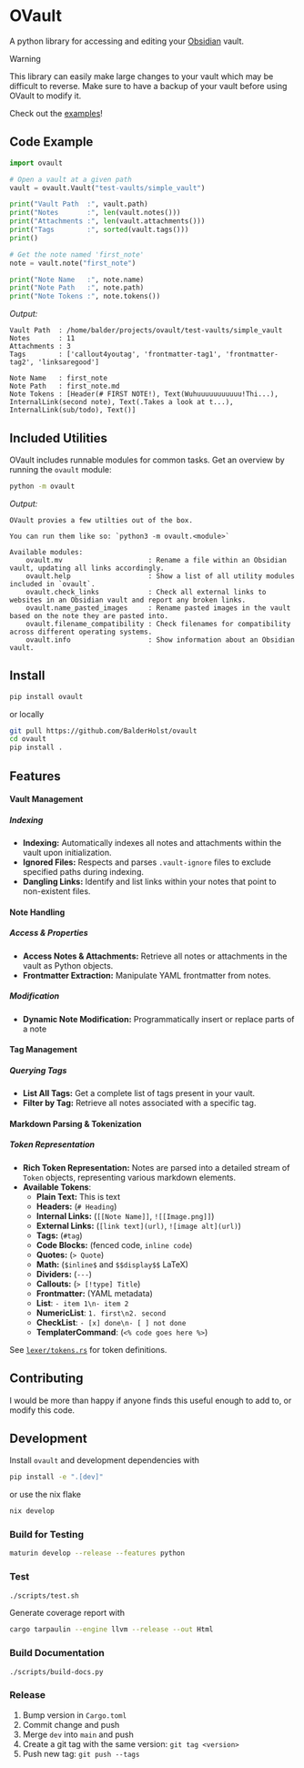 # OVault
A python library for accessing and editing your [Obsidian](https://obsidian.md) vault.

> [!WARNING]
> This library can easily make large changes to your vault which may be difficult to reverse.
> Make sure to have a backup of your vault before using OVault to modify it.

Check out the [examples](https://github.com/BalderHolst/ovault/tree/main/examples)!

## Code Example
```python
import ovault

# Open a vault at a given path
vault = ovault.Vault("test-vaults/simple_vault")

print("Vault Path  :", vault.path)
print("Notes       :", len(vault.notes()))
print("Attachments :", len(vault.attachments()))
print("Tags        :", sorted(vault.tags()))
print()

# Get the note named 'first_note'
note = vault.note("first_note")

print("Note Name   :", note.name)
print("Note Path   :", note.path)
print("Note Tokens :", note.tokens())

```

*Output:*
```
Vault Path  : /home/balder/projects/ovault/test-vaults/simple_vault
Notes       : 11
Attachments : 3
Tags        : ['callout4youtag', 'frontmatter-tag1', 'frontmatter-tag2', 'linksaregood']

Note Name   : first_note
Note Path   : first_note.md
Note Tokens : [Header(# FIRST NOTE!), Text(Wuhuuuuuuuuuuu!Thi...), InternalLink(second note), Text(.Takes a look at t...), InternalLink(sub/todo), Text()]
```

## Included Utilities
OVault includes runnable modules for common tasks. Get an overview by running the `ovault` module:
```bash
python -m ovault
```

*Output:*
```
OVault provies a few utilties out of the box.

You can run them like so: `python3 -m ovault.<module>`

Available modules:
    ovault.mv                     : Rename a file within an Obsidian vault, updating all links accordingly.
    ovault.help                   : Show a list of all utility modules included in `ovault`.
    ovault.check_links            : Check all external links to websites in an Obsidian vault and report any broken links.
    ovault.name_pasted_images     : Rename pasted images in the vault based on the note they are pasted into.
    ovault.filename_compatibility : Check filenames for compatibility across different operating systems.
    ovault.info                   : Show information about an Obsidian vault.
```

## Install
```bash
pip install ovault
```

or locally

```bash
git pull https://github.com/BalderHolst/ovault
cd ovault
pip install .
```

## Features

#### Vault Management

##### Indexing
- **Indexing:** Automatically indexes all notes and attachments within the vault upon initialization.
- **Ignored Files:** Respects and parses `.vault-ignore` files to exclude specified paths during indexing.
- **Dangling Links:** Identify and list links within your notes that point to non-existent files.

#### Note Handling

##### Access & Properties
- **Access Notes & Attachments:** Retrieve all notes or attachments in the vault as Python objects.
- **Frontmatter Extraction:** Manipulate YAML frontmatter from notes.

##### Modification
- **Dynamic Note Modification:** Programmatically insert or replace parts of a note

#### Tag Management

##### Querying Tags
- **List All Tags:** Get a complete list of tags present in your vault.
- **Filter by Tag:** Retrieve all notes associated with a specific tag.

#### Markdown Parsing & Tokenization

##### Token Representation
- **Rich Token Representation:** Notes are parsed into a detailed stream of `Token` objects, representing various markdown elements.
- **Available Tokens**:
    - **Plain Text:** This is text
    - **Headers:** (`# Heading`)
    - **Internal Links:** (`[[Note Name]]`, `![[Image.png]]`)
    - **External Links:** (`[link text](url)`, `![image alt](url)`)
    - **Tags:** (`#tag`)
    - **Code Blocks:** (fenced code, `inline code`)
    - **Quotes:** (`> Quote`)
    - **Math:** (`$inline$` and `$$display$$` LaTeX)
    - **Dividers:** (`---`)
    - **Callouts:** (`> [!type] Title`)
    - **Frontmatter:** (YAML metadata)
    - **List**: `- item 1\n- item 2`
    - **NumericList**: `1. first\n2. second`
    - **CheckList**: `- [x] done\n- [ ] not done`
    - **TemplaterCommand**: (`<% code goes here %>`)

See [`lexer/tokens.rs`](./src/lexer/tokens.rs) for token definitions.

## Contributing
I would be more than happy if anyone finds this useful enough to add to, or modify this code.

## Development
Install `ovault` and development dependencies with
```bash
pip install -e ".[dev]"
```

or use the nix flake
```bash
nix develop
```

### Build for Testing
```bash
maturin develop --release --features python
```

### Test
```bash
./scripts/test.sh
```

Generate coverage report with
```bash
cargo tarpaulin --engine llvm --release --out Html
```

### Build Documentation
```bash
./scripts/build-docs.py
```

### Release
1. Bump version in `Cargo.toml`
2. Commit change and push
3. Merge `dev` into `main` and push
4. Create a git tag with the same version: `git tag <version>`
5. Push new tag: `git push --tags`
